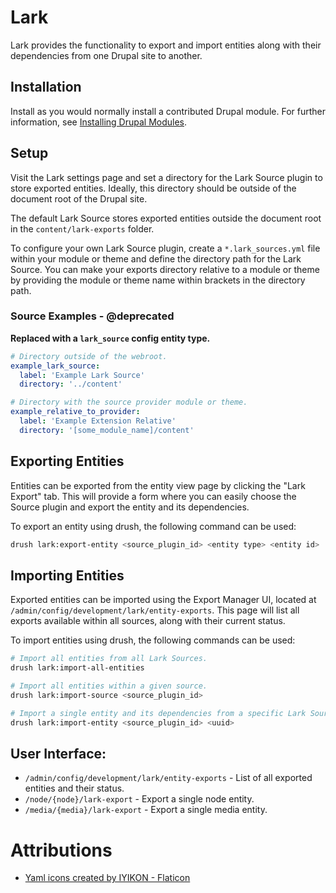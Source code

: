 # Lark

Lark provides the functionality to export and import entities along with their
dependencies from one Drupal site to another.

## Installation

Install as you would normally install a contributed Drupal module. For further
information, see [Installing Drupal Modules](https://www.drupal.org/docs/extending-drupal/installing-drupal-modules).

## Setup

Visit the Lark settings page and set a directory for the Lark Source plugin to
store exported entities. Ideally, this directory should be outside of the
document root of the Drupal site.

The default Lark Source stores exported entities outside the document root in
the `content/lark-exports` folder.

To configure your own Lark Source plugin, create a `*.lark_sources.yml` file
within your module or theme and define the directory path for the Lark Source.
You can make your exports directory relative to a module or theme by providing
the module or theme name within brackets in the directory path.

### Source Examples - @deprecated

**Replaced with a `lark_source` config entity type.**

```yaml
# Directory outside of the webroot.
example_lark_source:
  label: 'Example Lark Source'
  directory: '../content'

# Directory with the source provider module or theme.
example_relative_to_provider:
  label: 'Example Extension Relative'
  directory: '[some_module_name]/content'
```

## Exporting Entities

Entities can be exported from the entity view page by clicking the
"Lark Export" tab. This will provide a form where you can easily choose
the Source plugin and export the entity and its dependencies.

To export an entity using drush, the following command can be used:

```bash
drush lark:export-entity <source_plugin_id> <entity type> <entity id>
```

## Importing Entities

Exported entities can be imported using the Export Manager UI, located at
`/admin/config/development/lark/entity-exports`. This page will list all
exports available within all sources, along with their current status.

To import entities using drush, the following commands can be used:

```bash
# Import all entities from all Lark Sources.
drush lark:import-all-entities

# Import all entities within a given source.
drush lark:import-source <source_plugin_id>

# Import a single entity and its dependencies from a specific Lark Source.
drush lark:import-entity <source_plugin_id> <uuid>
```

## User Interface:

* `/admin/config/development/lark/entity-exports` - List of all exported entities and their status.
* `/node/{node}/lark-export` - Export a single node entity.
* `/media/{media}/lark-export` - Export a single media entity.


# Attributions

* <a href="https://www.flaticon.com/free-icons/yaml" title="yaml icons">Yaml icons created by IYIKON - Flaticon</a>
